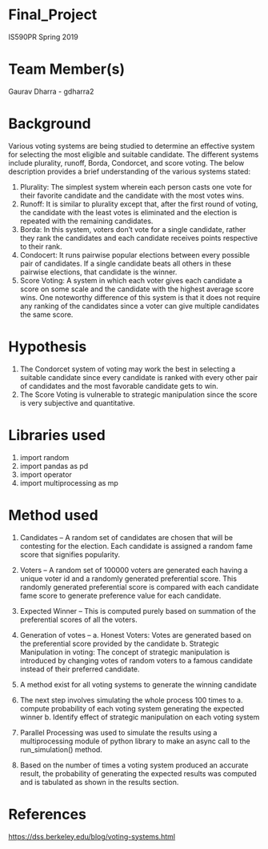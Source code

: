 # Final_Project
IS590PR Spring 2019

# Team Member(s)
Gaurav Dharra - gdharra2

# Background
Various voting systems are being studied to determine an effective system for selecting the most eligible and suitable candidate. The different systems include plurality, runoff, Borda, Condorcet, and score voting. The below description provides a brief understanding of the various systems stated:

1. Plurality: The simplest system wherein each person casts one vote for their favorite candidate and the candidate with the most votes wins.
2. Runoff: It is similar to plurality except that, after the first round of voting, the candidate with the least votes is eliminated and the election is repeated with the remaining candidates.
3. Borda: In this system, voters don’t vote for a single candidate, rather they rank the candidates and each candidate receives points respective to their rank.
4. Condocert: It runs pairwise popular elections between every possible pair of candidates. If a single candidate beats all others in these pairwise elections, that candidate is the winner.
5. Score Voting: A system in which each voter gives each candidate a score on some scale and the candidate with the highest average score wins. One noteworthy difference of this system is that it does not require any ranking of the candidates since a voter can give multiple candidates the same score.

# Hypothesis
1. The Condorcet system of voting may work the best in selecting a suitable candidate since every candidate is ranked with every other pair of candidates and the most favorable candidate gets to win.
2. The Score Voting is vulnerable to strategic manipulation since the score is very subjective and quantitative. 

# Libraries used
1. import random
2. import pandas as pd
3. import operator
4. import multiprocessing as mp

# Method used
1. Candidates – A random set of candidates are chosen that will be contesting for the election. Each candidate is assigned a random fame score that signifies popularity.

2. Voters – A random set of 100000 voters are generated each having a unique voter id and a randomly generated preferential score. This randomly generated preferential score is compared with each candidate fame score to generate preference value for each candidate. 

3. Expected Winner – This is computed purely based on summation of the preferential scores of all the voters.

4. Generation of votes – 
  a. Honest Voters: Votes are generated based on the preferential score provided by the candidate
  b. Strategic Manipulation in voting: The concept of strategic manipulation is introduced by changing votes of  random voters to a famous candidate instead of their preferred candidate.

5. A method exist for all voting systems to generate the winning candidate

6. The next step involves simulating the whole process 100 times to 
  a. compute probability of each voting system generating the expected winner
  b. Identify effect of strategic manipulation on each voting system

7. Parallel Processing was used to simulate the results using a multiprocessing module of python library to make an async call to the run_simulation() method.

8. Based on the number of times a voting system produced an accurate result, the probability of generating the expected results was computed and is tabulated as shown in the results section.


# References
https://dss.berkeley.edu/blog/voting-systems.html
